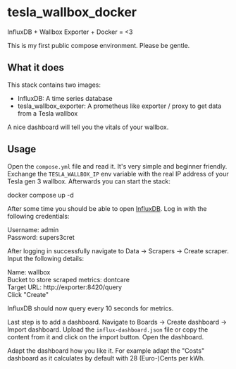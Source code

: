 # tesla_wallbox_docker

InfluxDB + Wallbox Exporter + Docker = <3

This is my first public compose environment. Please be gentle.

## What it does

This stack contains two images:

- InfluxDB: A time series database
- tesla_wallbox_exporter: A prometheus like exporter / proxy to get data from a Tesla wallbox

A nice dashboard will tell you the vitals of your wallbox.

## Usage

Open the `compose.yml` file and read it. It's very simple and beginner friendly. Exchange the `TESLA_WALLBOX_IP` env variable with the real IP address of your Tesla gen 3 wallbox. Afterwards you can start the stack:

   docker compose up -d

After some time you should be able to open [InfluxDB](http://localhost:8086). Log in with the following credentials:

   Username: admin   
   Password: supers3cret

After logging in successfully navigate to Data -> Scrapers -> Create scraper. Input the following details:

   Name: wallbox   
   Bucket to store scraped metrics: dontcare   
   Target URL: http://exporter:8420/query   
   Click "Create"

InfluxDB should now query every 10 seconds for metrics.

Last step is to add a dashboard. Navigate to Boards -> Create dashboard -> Import dashboard. Upload the `influx-dashboard.json` file or copy the content from it and click on the import button. Open the dashboard.

Adapt the dashboard how you like it. For example adapt the "Costs" dashboard as it calculates by default with 28 (Euro-)Cents per kWh.

